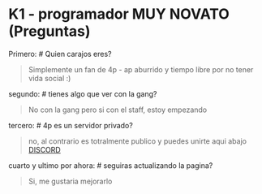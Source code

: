 #  K1 - programador MUY NOVATO (Preguntas)

Primero: # Quien carajos eres? 
> Simplemente un fan de 4p - ap aburrido y tiempo libre por no tener vida social :)

segundo: # tienes algo que ver con la gang? 
> No con la gang pero si con el staff, estoy empezando

tercero: # 4p es un servidor privado?  
> no, al contrario es totralmente publico y puedes unirte aqui abajo
[DISCORD](discord.gg/antiplague)

cuarto y ultimo por ahora: # seguiras actualizando la pagina?
> Si, me gustaria mejorarlo

